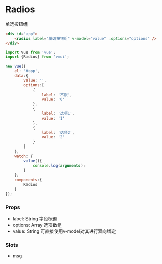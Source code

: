 Radios
=============
单选按钮组

```html
<div id="app">
    <radios label="单选按钮组" v-model="value" :options="options" />
</div>
```

```js
import Vue from 'vue';
import {Radios} from 'vmui';

new Vue({
    el: '#app',
    data:{
        value: '',
        options:[
            {
                label: '不限',
                value: '0'
            },
            {
                label: '选项1',
                value: '1'
            },
            {
                label: '选项2',
                value: '2'
            }
        ]
    },
    watch: {
        value(){
            console.log(arguments);
        }
    },
    components:{
        Radios
    }
});
```


### Props

* label: String 字段标题
* options: Array 选项数组
* value: String 可直接使用v-model对其进行双向绑定

### Slots

* msg